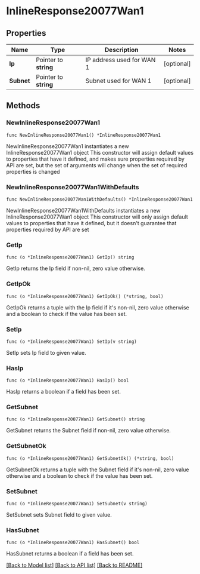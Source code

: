 # InlineResponse20077Wan1

## Properties

Name | Type | Description | Notes
------------ | ------------- | ------------- | -------------
**Ip** | Pointer to **string** | IP address used for WAN 1 | [optional] 
**Subnet** | Pointer to **string** | Subnet used for WAN 1 | [optional] 

## Methods

### NewInlineResponse20077Wan1

`func NewInlineResponse20077Wan1() *InlineResponse20077Wan1`

NewInlineResponse20077Wan1 instantiates a new InlineResponse20077Wan1 object
This constructor will assign default values to properties that have it defined,
and makes sure properties required by API are set, but the set of arguments
will change when the set of required properties is changed

### NewInlineResponse20077Wan1WithDefaults

`func NewInlineResponse20077Wan1WithDefaults() *InlineResponse20077Wan1`

NewInlineResponse20077Wan1WithDefaults instantiates a new InlineResponse20077Wan1 object
This constructor will only assign default values to properties that have it defined,
but it doesn't guarantee that properties required by API are set

### GetIp

`func (o *InlineResponse20077Wan1) GetIp() string`

GetIp returns the Ip field if non-nil, zero value otherwise.

### GetIpOk

`func (o *InlineResponse20077Wan1) GetIpOk() (*string, bool)`

GetIpOk returns a tuple with the Ip field if it's non-nil, zero value otherwise
and a boolean to check if the value has been set.

### SetIp

`func (o *InlineResponse20077Wan1) SetIp(v string)`

SetIp sets Ip field to given value.

### HasIp

`func (o *InlineResponse20077Wan1) HasIp() bool`

HasIp returns a boolean if a field has been set.

### GetSubnet

`func (o *InlineResponse20077Wan1) GetSubnet() string`

GetSubnet returns the Subnet field if non-nil, zero value otherwise.

### GetSubnetOk

`func (o *InlineResponse20077Wan1) GetSubnetOk() (*string, bool)`

GetSubnetOk returns a tuple with the Subnet field if it's non-nil, zero value otherwise
and a boolean to check if the value has been set.

### SetSubnet

`func (o *InlineResponse20077Wan1) SetSubnet(v string)`

SetSubnet sets Subnet field to given value.

### HasSubnet

`func (o *InlineResponse20077Wan1) HasSubnet() bool`

HasSubnet returns a boolean if a field has been set.


[[Back to Model list]](../README.md#documentation-for-models) [[Back to API list]](../README.md#documentation-for-api-endpoints) [[Back to README]](../README.md)



